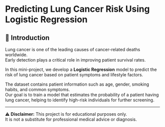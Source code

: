 # Predicting Lung Cancer Risk Using Logistic Regression

## 📌 Introduction
Lung cancer is one of the leading causes of cancer-related deaths worldwide.  
Early detection plays a critical role in improving patient survival rates.  

In this mini-project, we develop a **Logistic Regression** model to predict the risk of lung cancer based on patient symptoms and lifestyle factors.

The dataset contains patient information such as age, gender, smoking habits, and common symptoms.  
Our goal is to train a model that estimates the probability of a patient having lung cancer, helping to identify high-risk individuals for further screening.

---

⚠️ **Disclaimer:** This project is for educational purposes only.  
It is not a substitute for professional medical advice or diagnosis.
